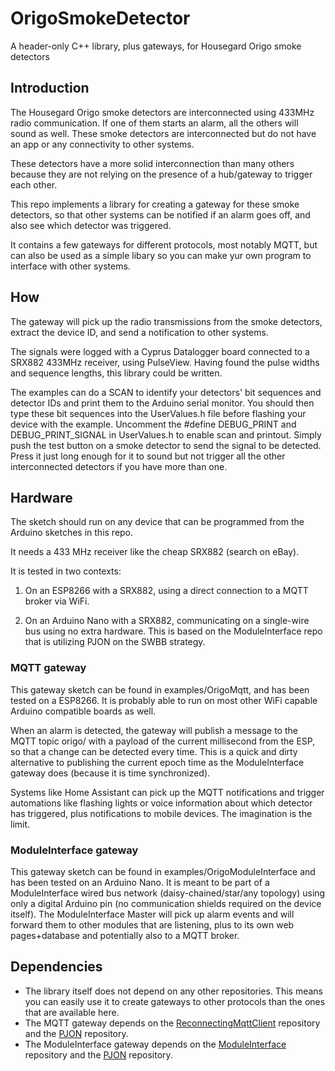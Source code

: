 # OrigoSmokeDetector
A header-only C++ library, plus gateways, for Housegard Origo smoke detectors

## Introduction
The Housegard Origo smoke detectors are interconnected using 433MHz radio communication. If one of them starts an alarm, all the others will sound as well.
These smoke detectors are interconnected but do not have an app or any connectivity to other systems.

These detectors have a more solid interconnection than many others because they are not relying on the presence of a hub/gateway to trigger each other.

This repo implements a library for creating a gateway for these smoke detectors, so that other systems can be notified if an alarm goes off, and also see which detector was triggered.

It contains a few gateways for different protocols, most notably MQTT, but can also be used as a simple libary so you can make yur own program to interface with other systems.

## How
The gateway will pick up the radio transmissions from the smoke detectors, extract the device ID, and send a notification to other systems.

The signals were logged with a Cyprus Datalogger board connected to a SRX882 433MHz receiver, using PulseView. Having found the pulse widths and sequence lengths, this library could be written.

The examples can do a SCAN to identify your detectors' bit sequences and detector IDs and print them to the Arduino serial monitor. You should then type these bit sequences into the UserValues.h file before flashing your device with the example. Uncomment the #define DEBUG_PRINT and DEBUG_PRINT_SIGNAL in UserValues.h to enable scan and printout. Simply push the test button on a smoke detector to send the signal to be detected. Press it just long enough for it to sound but not trigger all the other interconnected detectors if you have more than one.

## Hardware
The sketch should run on any device that can be programmed from the Arduino sketches in this repo.

It needs a 433 MHz receiver like the cheap SRX882 (search on eBay).

It is tested in two contexts:

1. On an ESP8266 with a SRX882, using a direct connection to a MQTT broker via WiFi.

2. On an Arduino Nano with a SRX882, communicating on a single-wire bus using no extra hardware. This is based on the ModuleInterface repo that is utilizing PJON on the SWBB strategy.

### MQTT gateway
This gateway sketch can be found in examples/OrigoMqtt, and has been tested on a ESP8266. It is probably able to run on most other WiFi capable Arduino compatible boards as well.

When an alarm is detected, the gateway will publish a message to the MQTT topic origo/<numeric device ID> with a payload of the current millisecond from the ESP, so that a change can be detected every time. This is a quick and dirty alternative to publishing the current epoch time as the ModuleInterface gateway does (because it is time synchronized).
  
Systems like Home Assistant can pick up the MQTT notifications and trigger automations like flashing lights or voice information about which detector has triggered, plus notifications to mobile devices. The imagination is the limit.

### ModuleInterface gateway
This gateway sketch can be found in examples/OrigoModuleInterface and has been tested on an Arduino Nano. It is meant to be part of a ModuleInterface wired bus network (daisy-chained/star/any topology) using only a digital Arduino pin (no communication shields required on the device itself).
The ModuleInterface Master will pick up alarm events and will forward them to other modules that are listening, plus to its own web pages+database and potentially also to a MQTT broker.

## Dependencies
* The library itself does not depend on any other repositories. This means you can easily use it to create gateways to other protocols than the ones that are available here.
* The MQTT gateway depends on the [ReconnectingMqttClient](https://github.com/fredilarsen/ReconnectingMqttClient) repository and the [PJON](https://github.com/gioblu/PJON) repository.
* The ModuleInterface gateway depends on the [ModuleInterface](https://github.com/fredilarsen/ModuleInterface) repository and the [PJON](https://github.com/gioblu/PJON) repository.
